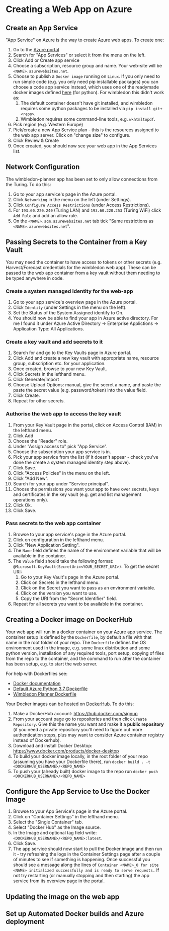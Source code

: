# Creating a Web App on Azure

## Create an App Service

"App Service" on Azure is the way to create Azure web apps. To create one:

1. Go to the [Azure portal](https://portal.azure.com)
1. Search for "App Services" or select it from the menu on the left.
1. Click Add or Create app service
1. Choose a subscription, resource group and name. Your web-site will be `<NAME>.azurewebsites.net`.
1. Choose to publish a `Docker image` running on `Linux`. If you only need to run simple code (e.g. you only need pip installable packages) you can choose a code app service instead, which uses one of the readymade docker images defined [here](https://github.com/Azure-App-Service/python) (for python). For wimbledon this didn't work as:
   1. The default container doesn't have git installed, and wimbledon requires some python packages to be installed via `pip install git+<repo>`.
   1. Wimbledon requires some command-line tools, e.g. `wkhtmltopdf`.
1. Pick region (e.g. Western Europe)
1. Pick/create a new App Service plan - this is the resources assigned to the web app server. Click on "change size" to configure.
1. Click Review & Create
1. Once created, you should now see your web app in the App Services list.

## Network Configuration

The wimbledon-planner app has been set to only allow connections from the Turing. To do this:

1. Go to your app service's page in the Azure portal. 
1. Click `Networking` in the menu on the left (under Settings).
1. Click `Configure Access Restrictions` (under Access Restrictions).
1. For `193.60.220.240` (Turing LAN) and `193.60.220.253` (Turing WiFi) click `Add Rule` and add an allow rule.
1. On the `<NAME>.scm.azurewebsites.net` tab tick "Same restrictions as `<NAME>.azurewebsites.net`".

## Passing Secrets to the Container from a Key Vault

You may need the container to have access to tokens or other secrets (e.g. Harvest/Forecast credentials for the wimbledon web app). These can be passed to the web app container from a key vault without them needing to be typed anywhere in code.

### Create a system managed identity for the web-app

1. Go to your app service's overview page in the Azure portal.
1. Click `Identity` (under Settings in the menu on the left).
1. Set the Status of the System Assigned identify to On.
1. You should now be able to find your app in Azure active directory. For me I found it under Azure Active Directory -> Enterprise Applictions -> Application Type: All Applications.

### Create a key vault and add secrets to it

1. Search for and go to the Key Vaults page in Azure portal.
1. Click Add and create a new key vault with appropriate name, resource group, subscription etc. for your application.
1. Once created, browse to your new Key Vault.
1. Click Secrets in the lefthand menu.
1. Click Generate/Import
1. Choose Upload Options: manual, give the secret a name, and paste the paste the secret value (e.g. password/token) into the value field.
1. Click Create.
1. Repeat for other secrets.

### Authorise the web app to access the key vault

1. From your Key Vault page in the portal, click on Access Control (IAM) in the lefthand menu.
1. Click Add
1. Choose the "Reader" role.
1. Under "Assign access to" pick "App Service".
1. Choose the subscription your app service is in.
1. Pick your app service from the list (if it doesn't appear - check you've done the create a system managed identity step above).
1. Click Save.
1. Click "Access Policies" in the menu on the left.
1. Click "Add New".
1. Search for your app under "Service principal".
1. Choose the permissions you want your app to have over secrets, keys and certificates in the key vault (e.g. get and list management operations only).
1. Click Ok.
1. Click Save.

### Pass secrets to the web app container

1. Browse to your app service's page in the Azure portal.
1. Click on configuration in the lefthand menu.
1. Click "New Application Setting".
1. The `Name` field defines the name of the environment variable that will be available in the container.
1. The `Value` field should take the following format: `@Microsoft.KeyVault(SecretUri=<YOUR_SECRET_URI>)`. To get the secret URI:
   1. Go to your Key Vault's page in the Azure portal.
   1. Click on Secrets in the lefthand menu.
   1. Click on the Secret you want to pass as an environment variable.
   1. Click on the version you want to use.
   1. Copy the URI from the "Secret Identifier" field.
1. Repeat for all secrets you want to be available in the container.

## Creating a Docker image on DockerHub

Your web app will run in a docker container on your Azure app service. The container setup is defined by the `Dockerfile`, by default a file with that name in the root folder of your repo. The `Dockerfile` defines the OS environment used in the image, e.g. some linux distribution and some python version, installation of any required tools, port setup, copying of files from the repo to the container, and the command to run after the container has been setup, e.g. to start the web server. 

For help with Dockerfiles see:
* [Docker documentation](https://docs.docker.com/get-started/)
* [Default Azure Python 3.7 Dockerfile](https://github.com/Azure-App-Service/python/blob/master/3.7.0/Dockerfile)
* [Wimbledon Planner Dockerfile](https://github.com/alan-turing-institute/WimbledonPlanner/blob/master/Dockerfile)

Your Docker images can be hosted on [DockerHub](https://hub.docker.com/). To do this:
1. Make a DockerHub account: https://hub.docker.com/signup
1. From your account page go to repositories and then click `Create Repository`. Give this the name you want and make it a **public repository** (if you need a private repository you'll need to figure out more authentication steps, plus may want to consider Azure container registry instead of Dockerhub).
1. Download and install Docker Desktop: https://www.docker.com/products/docker-desktop
1. To build your docker image locally, in the root folder of your repo (assuming you have your Dockerfile there), run `docker build . -t <DOCKERHUB_USERNAME>/<REPO_NAME>`
1. To push your (already built) docker image to the repo run `docker push <DOCKERHUB_USERNAME>/<REPO_NAME>`

## Configure the App Service to Use the Docker Image

1. Browse to your App Service's page in the Azure portal.
1. Click on "Container Settings" in the lefthand menu.
1. Select the "Single Container" tab.
1. Select "Docker Hub" as the Image source.
1. In the Image and optional tag field write: `<DOCKERHUB_USERNAME>/<REPO_NAME>:latest`.
1. Click Save.
1. The app service should now start to pull the Docker image and then run it - try refreshing the logs in the Container Settings page after a couple of minutes to see if something is happening. Once successful you should see a message along the lines of `Container <NAME>_0 for site <NAME> initialized successfully and is ready to serve requests.` If not try restarting (or manually stopping and then starting) the app service from its overview page in the portal.

## Updating the image on the web app

## Set up Automated Docker builds and Azure deployment
